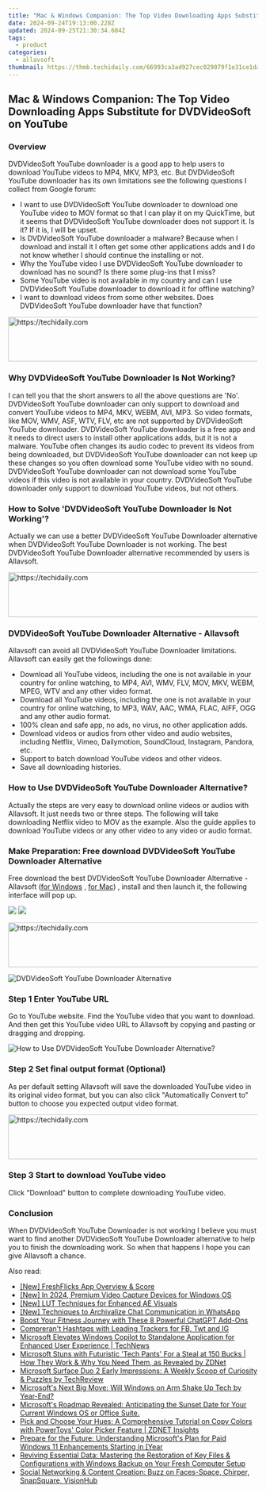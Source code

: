 ```yaml
---
title: "Mac & Windows Companion: The Top Video Downloading Apps Substitute for DVDVideoSoft on YouTube"
date: 2024-09-24T19:13:00.228Z
updated: 2024-09-25T21:30:34.684Z
tags:
  - product
categories:
  - allavsoft
thumbnail: https://thmb.techidaily.com/66993ca3ad927cec029079f1e31ce1da86c1e102029671a46187318bc7e5be93.jpg
---
```


## Mac & Windows Companion: The Top Video Downloading Apps Substitute for DVDVideoSoft on YouTube

### Overview

DVDVideoSoft YouTube downloader is a good app to help users to download YouTube videos to MP4, MKV, MP3, etc. But DVDVideoSoft YouTube downloader has its own limitations see the following questions I collect from Google forum:

* I want to use DVDVideoSoft YouTube downloader to download one YouTube video to MOV format so that I can play it on my QuickTime, but it seems that DVDVideoSoft YouTube downloader does not support it. Is it? If it is, I will be upset.
* Is DVDVideoSoft YouTube downloader a malware? Because when I download and install it I often get some other applications adds and I do not know whether I should continue the installing or not.
* Why the YouTube video I use DVDVideoSoft YouTube downloader to download has no sound? Is there some plug-ins that I miss?
* Some YouTube video is not available in my country and can I use DVDVideoSoft YouTube downloader to download it for offline watching?
* I want to download videos from some other websites. Does DVDVideoSoft YouTube downloader have that function?

<!-- affiliate ads begin -->
<a href="https://appsumo.8odi.net/c/5597632/2151889/7443" target="_top" id="2151889">
  <img src="//a.impactradius-go.com/display-ad/7443-2151889" border="0" alt="https://techidaily.com" width="728" height="90"/>
</a>
<img height="0" width="0" src="https://appsumo.8odi.net/i/5597632/2151889/7443" style="position:absolute;visibility:hidden;" border="0" />
<!-- affiliate ads end -->

### Why DVDVideoSoft YouTube Downloader Is Not Working?

I can tell you that the short answers to all the above questions are 'No'. DVDVideoSoft YouTube downloader can only support to download and convert YouTube videos to MP4, MKV, WEBM, AVI, MP3\. So video formats, like MOV, WMV, ASF, WTV, FLV, etc are not supported by DVDVideoSoft YouTube downloader. DVDVideoSoft YouTube downloader is a free app and it needs to direct users to install other applications adds, but it is not a malware. YouTube often changes its audio codec to prevent its videos from being downloaded, but DVDVideoSoft YouTube downloader can not keep up these changes so you often download some YouTube video with no sound. DVDVideoSoft YouTube downloader can not download some YouTube videos if this video is not available in your country. DVDVideoSoft YouTube downloader only support to download YouTube videos, but not others.

### How to Solve 'DVDVideoSoft YouTube Downloader Is Not Working'?

Actually we can use a better DVDVideoSoft YouTube Downloader alternative when DVDVideoSoft YouTube Downloader is not working. The best DVDVideoSoft YouTube Downloader alternative recommended by users is Allavsoft.

<!-- affiliate ads begin -->
<a href="https://appsumo.8odi.net/c/5597632/2130885/7443" target="_top" id="2130885">
  <img src="//a.impactradius-go.com/display-ad/7443-2130885" border="0" alt="https://techidaily.com" width="600" height="90"/>
</a>
<img height="0" width="0" src="https://appsumo.8odi.net/i/5597632/2130885/7443" style="position:absolute;visibility:hidden;" border="0" />
<!-- affiliate ads end -->

### DVDVideoSoft YouTube Downloader Alternative - Allavsoft

Allavsoft can avoid all DVDVideoSoft YouTube Downloader limitations. Allavsoft can easily get the followings done:

* Download all YouTube videos, including the one is not available in your country for online watching, to MP4, AVI, WMV, FLV, MOV, MKV, WEBM, MPEG, WTV and any other video format.
* Download all YouTube videos, including the one is not available in your country for online watching, to MP3, WAV, AAC, WMA, FLAC, AIFF, OGG and any other audio format.
* 100% clean and safe app, no ads, no virus, no other application adds.
* Download videos or audios from other video and audio websites, including Netflix, Vimeo, Dailymotion, SoundCloud, Instagram, Pandora, etc.
* Support to batch download YouTube videos and other videos.
* Save all downloading histories.

### How to Use DVDVideoSoft YouTube Downloader Alternative?

Actually the steps are very easy to download online videos or audios with Allavsoft. It just needs two or three steps. The following will take downloading Netflix video to MOV as the example. Also the guide applies to download YouTube videos or any other video to any video or audio format.

### Make Preparation: Free download DVDVideoSoft YouTube Downloader Alternative

Free download the best DVDVideoSoft YouTube Downloader Alternative - Allavsoft ([for Windows](https://tools.techidaily.com/allavsoft/products/) , [for Mac](https://tools.techidaily.com/allavsoft/products/)) , install and then launch it, the following interface will pop up.

[![](https://www.allavsoft.com/how-to/../images/how-to/free-download-win.jpg)](https://tools.techidaily.com/allavsoft/products/) [![](https://www.allavsoft.com/how-to/../images/how-to/free-download-mac.jpg)](https://tools.techidaily.com/allavsoft/products/)

<!-- affiliate ads begin -->
<a href="https://coinrule.sjv.io/c/5597632/1958378/18409" target="_top" id="1958378">
  <img src="//a.impactradius-go.com/display-ad/18409-1958378" border="0" alt="https://techidaily.com" width="728" height="90"/>
</a>
<img height="0" width="0" src="https://coinrule.sjv.io/i/5597632/1958378/18409" style="position:absolute;visibility:hidden;" border="0" />
<!-- affiliate ads end -->

![DVDVideoSoft YouTube Downloader Alternative](https://www.allavsoft.com/how-to/../images/allavsoft/screen-shot-600.jpg)

### Step 1 Enter YouTube URL

Go to YouTube website. Find the YouTube video that you want to download. And then get this YouTube video URL to Allavsoft by copying and pasting or dragging and dropping.

![How to Use DVDVideoSoft YouTube Downloader Alternative?](https://www.allavsoft.com/how-to/../images/how-to/download-rtmp-video/download-rtmp-video.jpg)

### Step 2 Set final output format (Optional)

As per default setting Allavsoft will save the downloaded YouTube video in its original video format, but you can also click "Automatically Convert to" button to choose you expected output video format.

<!-- affiliate ads begin -->
<a href="https://ephamedtechinc.pxf.io/c/5597632/2136622/26400" target="_top" id="2136622">
  <img src="//a.impactradius-go.com/display-ad/26400-2136622" border="0" alt="https://techidaily.com" width="728" height="90"/>
</a>
<img height="0" width="0" src="https://ephamedtechinc.pxf.io/i/5597632/2136622/26400" style="position:absolute;visibility:hidden;" border="0" />
<!-- affiliate ads end -->

### Step 3 Start to download YouTube video

Click "Download" button to complete downloading YouTube video.

### Conclusion

When DVDVideoSoft YouTube Downloader is not working I believe you must want to find another DVDVideoSoft YouTube Downloader alternative to help you to finish the downloading work. So when that happens I hope you can give Allavsoft a chance.

<ins class="adsbygoogle"
     style="display:block"
     data-ad-format="autorelaxed"
     data-ad-client="ca-pub-7571918770474297"
     data-ad-slot="1223367746"></ins>

<ins class="adsbygoogle"
     style="display:block"
     data-ad-client="ca-pub-7571918770474297"
     data-ad-slot="8358498916"
     data-ad-format="auto"
     data-full-width-responsive="true"></ins>

<span class="atpl-alsoreadstyle">Also read:</span>
<div><ul>
<li><a href="https://vp-tips.techidaily.com/new-freshflicks-app-overview-and-score/"><u>[New] FreshFlicks App Overview & Score</u></a></li>
<li><a href="https://desktop-recording.techidaily.com/new-in-2024-premium-video-capture-devices-for-windows-os/"><u>[New] In 2024, Premium Video Capture Devices for Windows OS</u></a></li>
<li><a href="https://fox-links.techidaily.com/new-lut-techniques-for-enhanced-ae-visuals/"><u>[New] LUT Techniques for Enhanced AE Visuals</u></a></li>
<li><a href="https://video-screen-grab.techidaily.com/new-techniques-to-archivalize-chat-communication-in-whatsapp/"><u>[New] Techniques to Archivalize Chat Communication in WhatsApp</u></a></li>
<li><a href="https://tech-haven.techidaily.com/boost-your-fitness-journey-with-these-8-powerful-chatgpt-add-ons/"><u>Boost Your Fitness Journey with These 8 Powerful ChatGPT Add-Ons</u></a></li>
<li><a href="https://instagram-videos.techidaily.com/comprerant-hashtags-with-leading-trackers-for-fb-twt-and-ig/"><u>Compreran't Hashtags with Leading Trackers for FB, Twt and IG</u></a></li>
<li><a href="https://win-trending.techidaily.com/microsoft-elevates-windows-copilot-to-standalone-application-for-enhanced-user-experience-technews/"><u>Microsoft Elevates Windows Copilot to Standalone Application for Enhanced User Experience | TechNews</u></a></li>
<li><a href="https://win-help.techidaily.com/microsoft-stuns-with-futuristic-tech-pants-for-a-steal-at-150-bucks-how-they-work-and-why-you-need-them-as-revealed-by-zdnet/"><u>Microsoft Stuns with Futuristic 'Tech Pants' For a Steal at 150 Bucks | How They Work & Why You Need Them, as Revealed by ZDNet</u></a></li>
<li><a href="https://win-trending.techidaily.com/microsoft-surface-duo-2-early-impressions-a-weekly-scoop-of-curiosity-and-puzzles-by-techreview/"><u>Microsoft Surface Duo 2 Early Impressions: A Weekly Scoop of Curiosity & Puzzles by TechReview</u></a></li>
<li><a href="https://win-trending.techidaily.com/microsofts-next-big-move-will-windows-on-arm-shake-up-tech-by-year-end/"><u>Microsoft's Next Big Move: Will Windows on Arm Shake Up Tech by Year-End?</u></a></li>
<li><a href="https://win-trending.techidaily.com/microsofts-roadmap-revealed-anticipating-the-sunset-date-for-your-current-windows-os-or-office-suite/"><u>Microsoft's Roadmap Revealed: Anticipating the Sunset Date for Your Current Windows OS or Office Suite.</u></a></li>
<li><a href="https://win-trending.techidaily.com/pick-and-choose-your-hues-a-comprehensive-tutorial-on-copy-colors-with-powertoys-color-picker-feature-zdnet-insights/"><u>Pick and Choose Your Hues: A Comprehensive Tutorial on Copy Colors with PowerToys' Color Picker Feature | ZDNET Insights</u></a></li>
<li><a href="https://win-trending.techidaily.com/prepare-for-the-future-understanding-microsofts-plan-for-paid-windows-11-enhancements-starting-in-year/"><u>Prepare for the Future: Understanding Microsoft's Plan for Paid Windows 11 Enhancements Starting in [Year</u></a></li>
<li><a href="https://win-trending.techidaily.com/reviving-essential-data-mastering-the-restoration-of-key-files-and-configurations-with-windows-backup-on-your-fresh-computer-setup/"><u>Reviving Essential Data: Mastering the Restoration of Key Files & Configurations with Windows Backup on Your Fresh Computer Setup</u></a></li>
<li><a href="https://win-forum.techidaily.com/social-networking-and-content-creation-buzz-on-faces-space-chirper-snapsquare-visionhub/"><u>Social Networking & Content Creation: Buzz on Faces-Space, Chirper, SnapSquare, VisionHub</u></a></li>
</ul></div>

